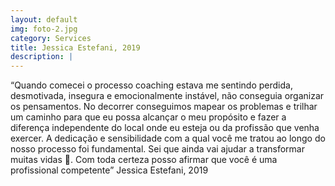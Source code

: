 ```yaml
---
layout: default
img: foto-2.jpg
category: Services
title: Jessica Estefani, 2019
description: |
---
```

“Quando comecei o processo coaching estava me sentindo perdida, desmotivada, insegura e emocionalmente instável, não conseguia organizar os pensamentos. 
No decorrer conseguimos mapear os problemas e trilhar um caminho para que eu possa alcançar o meu propósito e fazer a diferença independente do local onde eu esteja ou da profissão que venha exercer. 
A dedicação e sensibilidade com a qual você me tratou ao longo do nosso processo foi fundamental. Sei que ainda vai ajudar a transformar muitas vidas 🥰. Com toda certeza posso afirmar que você é uma profissional competente” Jessica Estefani, 2019



